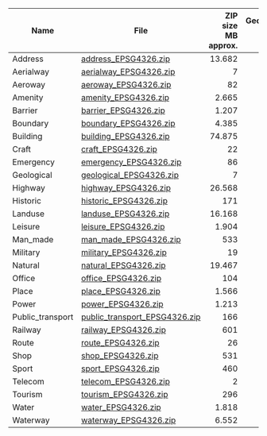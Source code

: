 | Name | File | ZIP size MB approx. | GeoPackage size MB approx. | Last update dd.mm.yyyy |
|------------------|-------------------------------|---------------------:|----------------------------:|------------------------:|
| Address | [address_EPSG4326.zip](https://download.osmdata.xyz/data/address_EPSG4326.zip) | 13.682 | 49.009 | 02.12.2019 |
| Aerialway | [aerialway_EPSG4326.zip](https://download.osmdata.xyz/data/aerialway_EPSG4326.zip) | 7 | 32 | 02.12.2019 |
| Aeroway | [aeroway_EPSG4326.zip](https://download.osmdata.xyz/data/aeroway_EPSG4326.zip) | 82 | 253 | 02.12.2019 |
| Amenity | [amenity_EPSG4326.zip](https://download.osmdata.xyz/data/amenity_EPSG4326.zip) | 2.665 | 8.547 | 02.12.2019 |
| Barrier | [barrier_EPSG4326.zip](https://download.osmdata.xyz/data/barrier_EPSG4326.zip) | 1.207 | 4.486 | 02.12.2019 |
| Boundary | [boundary_EPSG4326.zip](https://download.osmdata.xyz/data/boundary_EPSG4326.zip) | 4.385 | 7.421 | 02.12.2019 |
| Building | [building_EPSG4326.zip](https://download.osmdata.xyz/data/building_EPSG4326.zip) | 74.875 | 293.335 | 02.12.2019 |
| Craft | [craft_EPSG4326.zip](https://download.osmdata.xyz/data/craft_EPSG4326.zip) | 22 | 65 | 02.12.2019 |
| Emergency | [emergency_EPSG4326.zip](https://download.osmdata.xyz/data/emergency_EPSG4326.zip) | 86 | 414 | 02.12.2019 |
| Geological | [geological_EPSG4326.zip](https://download.osmdata.xyz/data/geological_EPSG4326.zip) | 7 | 13 | 02.12.2019 |
| Highway | [highway_EPSG4326.zip](https://download.osmdata.xyz/data/highway_EPSG4326.zip) | 26.568 | 75.409 | 02.12.2019 |
| Historic | [historic_EPSG4326.zip](https://download.osmdata.xyz/data/historic_EPSG4326.zip) | 171 | 547 | 02.12.2019 |
| Landuse | [landuse_EPSG4326.zip](https://download.osmdata.xyz/data/landuse_EPSG4326.zip) | 16.168 | 38.364 | 02.12.2019 |
| Leisure | [leisure_EPSG4326.zip](https://download.osmdata.xyz/data/leisure_EPSG4326.zip) | 1.904 | 5.296 | 02.12.2019 |
| Man_made | [man_made_EPSG4326.zip](https://download.osmdata.xyz/data/man_made_EPSG4326.zip) | 533 | 1.754 | 02.12.2019 |
| Military | [military_EPSG4326.zip](https://download.osmdata.xyz/data/military_EPSG4326.zip) | 19 | 57 | 02.12.2019 |
| Natural | [natural_EPSG4326.zip](https://download.osmdata.xyz/data/natural_EPSG4326.zip) | 19.467 | 45.338 | 02.12.2019 |
| Office | [office_EPSG4326.zip](https://download.osmdata.xyz/data/office_EPSG4326.zip) | 104 | 312 | 02.12.2019 |
| Place | [place_EPSG4326.zip](https://download.osmdata.xyz/data/place_EPSG4326.zip) | 1.566 | 3.828 | 02.12.2019 |
| Power | [power_EPSG4326.zip](https://download.osmdata.xyz/data/power_EPSG4326.zip) | 1.213 | 5.991 | 02.12.2019 |
| Public_transport | [public_transport_EPSG4326.zip](https://download.osmdata.xyz/data/public_transport_EPSG4326.zip) | 166 | 735 | 02.12.2019 |
| Railway | [railway_EPSG4326.zip](https://download.osmdata.xyz/data/railway_EPSG4326.zip) | 601 | 1.890 | 02.12.2019 |
| Route | [route_EPSG4326.zip](https://download.osmdata.xyz/data/route_EPSG4326.zip) | 26 | 61 | 02.12.2019 |
| Shop | [shop_EPSG4326.zip](https://download.osmdata.xyz/data/shop_EPSG4326.zip) | 531 | 1.754 | 02.12.2019 |
| Sport | [sport_EPSG4326.zip](https://download.osmdata.xyz/data/sport_EPSG4326.zip) | 460 | 1.418 | 02.12.2019 |
| Telecom | [telecom_EPSG4326.zip](https://download.osmdata.xyz/data/telecom_EPSG4326.zip) | 2 | 7 | 02.12.2019 |
| Tourism | [tourism_EPSG4326.zip](https://download.osmdata.xyz/data/tourism_EPSG4326.zip) | 296 | 930 | 02.12.2019 |
| Water | [water_EPSG4326.zip](https://download.osmdata.xyz/data/water_EPSG4326.zip) | 1.818 | 3.940 | 02.12.2019 |
| Waterway | [waterway_EPSG4326.zip](https://download.osmdata.xyz/data/waterway_EPSG4326.zip) | 6.552 | 14.628 | 02.12.2019 |
